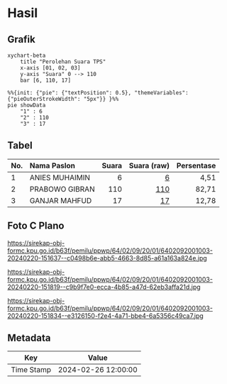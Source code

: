 # Hasil

## Grafik

```mermaid
xychart-beta
    title "Perolehan Suara TPS"
    x-axis [01, 02, 03]
    y-axis "Suara" 0 --> 110
    bar [6, 110, 17]
```

```mermaid
%%{init: {"pie": {"textPosition": 0.5}, "themeVariables": {"pieOuterStrokeWidth": "5px"}} }%%
pie showData
    "1" : 6
    "2" : 110
    "3" : 17
```

## Tabel

| No. | Nama Paslon    | Suara | Suara (raw) | Persentase |
|:--- |:-------------- | -----:| -----------:| ----------:|
| 1   | ANIES MUHAIMIN | 6     | [6][p-1]    | 4,51       |
| 2   | PRABOWO GIBRAN | 110   | [110][p-2]  | 82,71      |
| 3   | GANJAR MAHFUD  | 17    | [17][p-3]   | 12,78      |


[p-1]: https://github.com/gigit-pemilu/pemilu-2024-64-kalimantan-timur/blob/main/pilpres/hitung-suara/sub/64-kalimantan-timur/sub/02-kutai-kartanegara/sub/09-kenohan/sub/2001-lamin-telihan/sub/003-tps/sub/paslon-1.txt
[p-2]: https://github.com/gigit-pemilu/pemilu-2024-64-kalimantan-timur/blob/main/pilpres/hitung-suara/sub/64-kalimantan-timur/sub/02-kutai-kartanegara/sub/09-kenohan/sub/2001-lamin-telihan/sub/003-tps/sub/paslon-2.txt
[p-3]: https://github.com/gigit-pemilu/pemilu-2024-64-kalimantan-timur/blob/main/pilpres/hitung-suara/sub/64-kalimantan-timur/sub/02-kutai-kartanegara/sub/09-kenohan/sub/2001-lamin-telihan/sub/003-tps/sub/paslon-3.txt

## Foto C Plano

https://sirekap-obj-formc.kpu.go.id/b63f/pemilu/ppwp/64/02/09/20/01/6402092001003-20240220-151637--c0498b6e-abb5-4663-8d85-a61a163a824e.jpg

https://sirekap-obj-formc.kpu.go.id/b63f/pemilu/ppwp/64/02/09/20/01/6402092001003-20240220-151819--c9b9f7e0-ecca-4b85-a47d-62eb3affa21d.jpg

https://sirekap-obj-formc.kpu.go.id/b63f/pemilu/ppwp/64/02/09/20/01/6402092001003-20240220-151834--e3126150-f2e4-4a71-bbe4-6a5356c49ca7.jpg


## Metadata

| Key        | Value               |
| ---------- | ------------------- |
| Time Stamp | 2024-02-26 12:00:00 |



